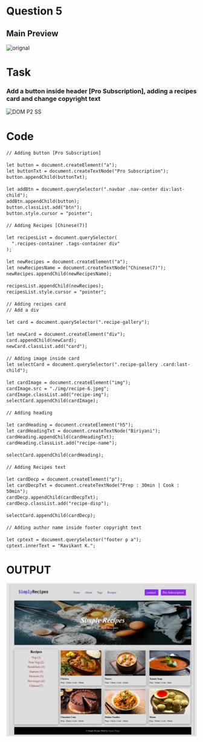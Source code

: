 # Question 5
## Main Preview
![orignal](https://user-images.githubusercontent.com/97457589/215742895-cb0662b3-85c0-4811-9ace-9b0f0c666062.png)

# Task
### Add a button inside header [Pro Subscription], adding a recipes card and change copyright text
![DOM P2 SS](https://user-images.githubusercontent.com/97457589/215744447-a6172f77-9ad4-4709-9adf-7cfc6d5f2e32.png)

# Code
```
// Adding button [Pro Subscription]

let button = document.createElement("a");
let buttonTxt = document.createTextNode("Pro Subscription");
button.appendChild(buttonTxt);

let addBtn = document.querySelector(".navbar .nav-center div:last-child");
addBtn.appendChild(button);
button.classList.add("btn");
button.style.cursor = "pointer";

// Adding Recipes [Chinese(7)]

let recipesList = document.querySelector(
  ".recipes-container .tags-container div"
);

let newRecipes = document.createElement("a");
let newRecipesName = document.createTextNode("Chinese(7)");
newRecipes.appendChild(newRecipesName);

recipesList.appendChild(newRecipes);
recipesList.style.cursor = "pointer";

// Adding recipes card
// Add a div

let card = document.querySelector(".recipe-gallery");

let newCard = document.createElement("div");
card.appendChild(newCard);
newCard.classList.add("card");

// Adding image inside card
let selectCard = document.querySelector(".recipe-gallery .card:last-child");

let cardImage = document.createElement("img");
cardImage.src = "./img/recipe-6.jpeg";
cardImage.classList.add("recipe-img");
selectCard.appendChild(cardImage);

// Adding heading

let cardHeading = document.createElement("h5");
let cardHeadingTxt = document.createTextNode("Biriyani");
cardHeading.appendChild(cardHeadingTxt);
cardHeading.classList.add("recipe-name");

selectCard.appendChild(cardHeading);

// Adding Recipes text

let cardDecp = document.createElement("p");
let cardDecpTxt = document.createTextNode("Prep : 30min | Cook : 50min");
cardDecp.appendChild(cardDecpTxt);
cardDecp.classList.add("recipe-disp");

selectCard.appendChild(cardDecp);

// Adding author name inside footer copyright text

let cptext = document.querySelector("footer p a");
cptext.innerText = "Ravikant K.";

```

# OUTPUT
![output](https://github.com/Srijana1425/DOM_Assignment/blob/main/DOM%205/Output/Screenshot%20Dom5.png)


